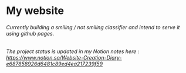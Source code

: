 # My website

###### Currently building a smiling / not smiling classifier and intend to serve it using github pages.

###### The project status is updated in my Notion notes here : https://www.notion.so/Website-Creation-Diary-e687858926d6481c89ed4ea217239f59






